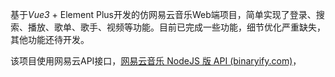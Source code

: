 基于*Vue3* + Element Plus开发的仿网易云音乐Web端项目，简单实现了登录、搜索、播放、歌单、歌手、视频等功能。目前已完成一些功能，细节优化严重缺失，其他功能还待开发。

该项目使用网易云API接口，[网易云音乐 NodeJS 版 API (binaryify.com)](https://docs.neteasecloudmusicapi.binaryify.com/#/)，
